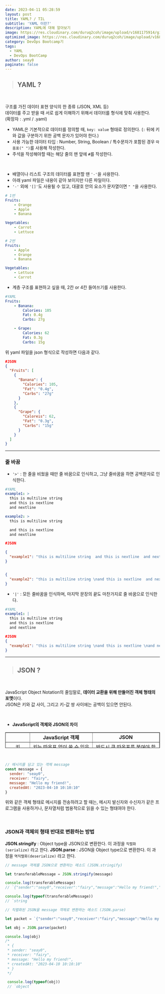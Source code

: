 ```yaml
---
date: 2023-04-11 05:28:59
layout: post
title: YAML? / TIL
subtitle: 'YAML 이란?'
description: YAML에 대해 알아보기
image: https://res.cloudinary.com/duruq2coh/image/upload/v1681175914/gitio/docker_dk06pg.png
optimized_image: https://res.cloudinary.com/duruq2coh/image/upload/v1681175914/gitio/docker_dk06pg.png
category: DevOps Bootcamp기
tags:
  - YAML
  - DevOps BootCamp
author: seay0
paginate: false
---
```

> ## **YAML ?**

<br>

구조를 가진 데이터 표현 양식의 한 종류 (JSON, XML 등)  
데이터를 주고 받을 때 서로 쉽게 이해하기 위해서 데이터를 형식에 맞춰 사용한다.  
(확장자 : .yml / .yaml)

* YAML은 기본적으로 데이터를 정의할 때, ```key: value``` 형태로 정의한다. (```:``` 뒤에 키와 값을 구분하기 위한 공백 문자가 있어야 한다.)
* 사용 가능한 데이터 타입 : Number, String, Boolean / 특수문자가 포함된 경우 ```따옴표(" ")```를 사용해 작성한다.
* 주석을 작성해야할 때는 해당 줄의 맨 앞에 ```#```를 작성한다.

<br>

* 배열이나 리스트 구조의 데이터를 표현할 땐 ```'-'```을 사용한다.
* 아래 yaml 파일은 내용이 같아 보이지만 다른 파일이다.
* ```'-'``` 외에 ```'[]'```도 사용될 수 있고, 대괄호 안의 요소가 문자열이면 ```" "```을 사용한다.

```yaml
# 1번
Fruits: 
	- Orange
	- Apple
	- Banana

Vegetables:
	- Carrot
	- Lettuce
```
```yaml
# 2번
Fruits: 
	- Apple
	- Orange
	- Banana

Vegetables:
	- Lettuce
	- Carrot
```

* 계층 구조를 표현하고 싶을 때, 2칸 or 4칸 들여쓰기를 사용한다. 

```yaml
#YAML
Fruits:
	- Banana:
		Calories: 105
		Fat: 0.4g
		Carbs: 27g

	- Grape:
		Calories: 62
		Fat: 0.3g
		Carbs: 15g
```  

위 yaml 파일을 json 형식으로 작성하면 다음과 같다.  

```json
#JSON 
{
  "Fruits": [
    {
      "Banana": {
        "Calories": 105,
        "Fat": "0.4g",
        "Carbs": "27g"
      }
    },
    {
      "Grape": {
        "Caloreis": 62,
        "Fat": "0.3g",
        "Carbs": "15g"
      }
    }
  ]
}
```
---
### 줄 바꿈
* ```'>'``` : 한 줄을 비웠을 때만 줄 바꿈으로 인식하고, 그냥 줄바꿈을 하면 공백문자로 인식한다.
```yaml
#YAML
example1: >
  this is multiline string 
  and this is nextline 
  and nextline

example2: >
  this is multiline string 

  and this is nextline 
  and nextline
```
```json
#JSON 

{
  "example1": "this is multiline string  and this is nextline  and nextline\n"
}


{
  "example2": "this is multiline string \nand this is nextline  and nextline\n"
}
```
* ```'|'``` : 모든 줄바꿈을 인식하며, 마지막 문장의 끝도 마찬가지로 줄 바꿈으로 인식한다.
```yaml
#YAML
example1: |
  this is multiline string 
  and this is nextline 
  and nextline
```
```json
#JSON 
{
  "example1": "this is multiline string \nand this is nextline \nand nextline\n"
}
```
---
> ## **JSON ?**

<br>

JavaScript Object Notation의 줄임말로, **데이터 교환을 위해 만들어진 객체 형태의 포맷**이다.  
JSON은 키와 값 사이, 그리고 키-값 쌍 사이에는 공백이 있으면 안된다.  

<br>

* **JavaScript의 객체와 JSON의 차이**
<table style="border-collapse: collapse; width: 100%; height: 51px;" border="1" data-ke-align="alignLeft" data-ke-style="style12">
<tbody>
<tr style="height: 17px;">
<td style="width: 15.6977%; text-align: center; height: 17px;">&nbsp;</td>
<td style="width: 40.6976%; text-align: center; height: 17px;"><b><span style="text-align: center;">JavaScript 객체</span></b></td>
<td style="width: 43.6047%; text-align: center; height: 17px;"><b><span style="text-align: center;">JSON</span></b></td>
</tr>
<tr style="height: 17px;">
<td style="width: 15.6977%; text-align: center; height: 17px;">키</td>
<td style="width: 40.6976%; text-align: center; height: 17px;">키는 따옴표 없이 쓸 수 있음</td>
<td style="width: 43.6047%; text-align: center; height: 17px;">반드시 큰 따옴표를 붙여야 함</td>
</tr>
<tr style="height: 17px;">
<td style="width: 15.6977%; text-align: center; height: 17px;">문자열 값</td>
<td style="width: 40.6976%; text-align: center; height: 17px;">문자열 값은 어떠한 형태의 따옴표도 사용 가능</td>
<td style="width: 43.6047%; text-align: center; height: 17px;">반드시 큰 따옴표로 감싸야 함</td>
</tr>
</tbody>
</table>
<br>

```javascript
// 메시지를 담고 있는 객체 message
const message = {
  sender: "seay0",
  receiver: "fairy",
  message: "Hello my friend!",
  createdAt: "2023-04-10 10:10:10"
}
```
위와 같은 객체 형태로 메시지를 전송하려고 할 때는, 메시지 발신자와 수신자가 같은 프로그램을 사용하거나, 문자열처럼 범용적으로 읽을 수 있는 형태여야 한다.  

<br>

### JSON과 객체의 형태 반대로 변환하는 방법

**JSON.stringify** : Object type을 JSON으로 변환한다. 
이 과정을 ```직렬화(serialize)``` 라고 한다.
**JSON.parse** : JSON을 Object type으로 변환한다. 이 과정을 ```역직렬화(deserialize)``` 라고 한다.

```javascript
// message 객체를 JSON으로 변환하는 메소드 (JSON.stringify)

let transferableMessage = JSON.stringify(message)

console.log(transferableMessage)
// `{"sender":"seay0","receiver":"fairy","message":"Hello my friend!","createdAt":"2023-04-10 10:10:10"}`

console.log(typeof(transferableMessage)) 
// `string`
```
```javascript
// 직렬화된 JSON을 message 객체로 변환하는 메소드 (JSON.parse)

let packet = `{"sender":"seay0","receiver":"fairy","message":"Hello my friend!","createdAt":"2023-04-10 10:10:10"}`

let obj = JSON.parse(packet)

console.log(obj)
/*
 * {
 * sender: "seay0",
 * receiver: "fairy",
 * message: "Hello my friend!",
 * createdAt: "2023-04-10 10:10:10"
 * }
 */

 console.log(typeof(obj))
 // `object`
 ```

<br>
